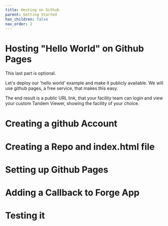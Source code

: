 ```yaml
---
title: Hosting on Github
parent: Getting Started
has_children: false
nav_order: 2
---
```


# Hosting "Hello World" on Github Pages

This last part is optional.  

Let's deploy our 'hello world' example and make it publicly available.  We will use github pages, a free service, that makes this easy.

The end result is a public URL link, that your facility team can login and view your custom Tandem Viewer, showing the facility of your choice.


# Creating a github Account

# Creating a Repo and index.html file

# Setting up Github Pages

# Adding a Callback to Forge App

# Testing it






